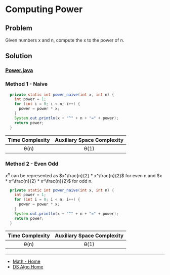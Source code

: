 # Computing Power

## Problem
Given numbers x and n, compute the x to the power of n.

## Solution

### [Power.java](../../src/main/java/com/math/Power.java)

### Method 1 - Naive

```java
  private static int power_naive(int x, int n) {
    int power = 1;
    for (int i = 0; i < n; i++) {
      power = power * x;
    }
    System.out.println(x + "^" + n + "=" + power);
    return power;
  }
```

| Time Complexity | Auxiliary Space Complexity |
|:---------------:|:--------------------------:|
|      θ(n)       |            θ(1)            |

### Method 2 - Even Odd

$x^n$ can be represented as $x^\frac{n}{2} * x^\frac{n}{2}$ for even n and 
$x * x^\frac{n}{2} * x^\frac{n}{2}$ for odd n.

```java
  private static int power_naive(int x, int n) {
    int power = 1;
    for (int i = 0; i < n; i++) {
      power = power * x;
    }
    System.out.println(x + "^" + n + "=" + power);
    return power;
  }
```

| Time Complexity | Auxiliary Space Complexity |
|:---------------:|:--------------------------:|
|      θ(n)       |            θ(1)            |

___

* [Math - Home](math.md)
* [DS Algo Home](../../README.md)